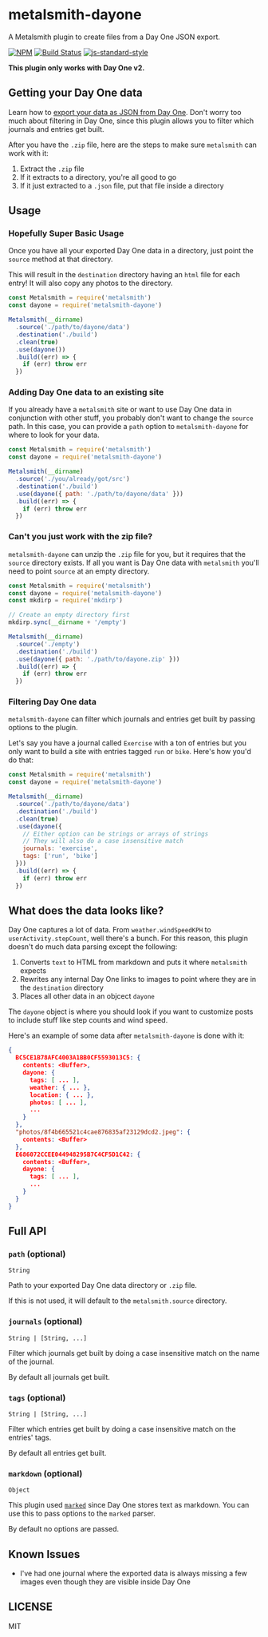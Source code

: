 metalsmith-dayone
==================

A Metalsmith plugin to create files from a Day One JSON export.

[![NPM](https://nodei.co/npm/metalsmith-dayone.png)](https://nodei.co/npm/metalsmith-dayone/)
[![Build Status](https://travis-ci.org/lukekarrys/metalsmith-dayone.png?branch=master)](https://travis-ci.org/lukekarrys/metalsmith-dayone)
[![js-standard-style](https://img.shields.io/badge/code%20style-standard-brightgreen.svg?style=flat)](https://github.com/feross/standard)

**This plugin only works with Day One v2.**


## Getting your Day One data

Learn how to [export your data as JSON from Day One](http://help.dayoneapp.com/exporting-entries/). Don't worry too much about filtering in Day One, since this plugin allows you to filter which journals and entries get built.

After you have the `.zip` file, here are the steps to make sure `metalsmith` can work with it:

1. Extract the `.zip` file
2. If it extracts to a directory, you're all good to go
3. If it just extracted to a `.json` file, put that file inside a directory


## Usage

### Hopefully Super Basic Usage

Once you have all your exported Day One data in a directory, just point the `source` method at that directory.

This will result in the `destination` directory having an `html` file for each entry! It will also copy any photos to the directory.

```js
const Metalsmith = require('metalsmith')
const dayone = require('metalsmith-dayone')

Metalsmith(__dirname)
  .source('./path/to/dayone/data')
  .destination('./build')
  .clean(true)
  .use(dayone())
  .build((err) => {
    if (err) throw err
  })
```

### Adding Day One data to an existing site

If you already have a `metalsmith` site or want to use Day One data in conjunction with other stuff, you probably don't want to change the `source` path. In this case, you can provide a `path` option to `metalsmith-dayone` for where to look for your data.

```js
const Metalsmith = require('metalsmith')
const dayone = require('metalsmith-dayone')

Metalsmith(__dirname)
  .source('./you/already/got/src')
  .destination('./build')
  .use(dayone({ path: './path/to/dayone/data' }))
  .build((err) => {
    if (err) throw err
  })
```

### Can't you just work with the zip file?

`metalsmith-dayone` can unzip the `.zip` file for you, but it requires that the `source` directory exists. If all you want is Day One data with `metalsmith` you'll need to point `source` at an empty directory.

```js
const Metalsmith = require('metalsmith')
const dayone = require('metalsmith-dayone')
const mkdirp = require('mkdirp')

// Create an empty directory first
mkdirp.sync(__dirname + '/empty')

Metalsmith(__dirname)
  .source('./empty')
  .destination('./build')
  .use(dayone({ path: './path/to/dayone.zip' }))
  .build((err) => {
    if (err) throw err
  })
```

### Filtering Day One data

`metalsmith-dayone` can filter which journals and entries get built by passing options to the plugin.

Let's say you have a journal called `Exercise` with a ton of entries but you only want to build a site with entries tagged `run` or `bike`. Here's how you'd do that:

```js
const Metalsmith = require('metalsmith')
const dayone = require('metalsmith-dayone')

Metalsmith(__dirname)
  .source('./path/to/dayone/data')
  .destination('./build')
  .clean(true)
  .use(dayone({
    // Either option can be strings or arrays of strings
    // They will also do a case insensitive match
    journals: 'exercise',
    tags: ['run', 'bike']
  }))
  .build((err) => {
    if (err) throw err
  })
```


## What does the data looks like?

Day One captures a lot of data. From `weather.windSpeedKPH` to `userActivity.stepCount`, well there's a bunch. For this reason, this plugin doesn't do much data parsing except the following:

1. Converts `text` to HTML from markdown and puts it where `metalsmith` expects
2. Rewrites any internal Day One links to images to point where they are in the `destination` directory
3. Places all other data in an objcect `dayone`

The `dayone` object is where you should look if you want to customize posts to include stuff like step counts and wind speed.

Here's an example of some data after `metalsmith-dayone` is done with it:

```json
{
  BC5CE1B78AFC4003A1BB0CF5593013C5: {
    contents: <Buffer>,
    dayone: {
      tags: [ ... ],
      weather: { ... },
      location: { ... },
      photos: [ ... ],
      ...
    }
  },
  "photos/8f4b665521c4cae876835af23129dcd2.jpeg": {
    contents: <Buffer>
  },
  E686072CCEE044948295B7C4CF5D1C42: {
    contents: <Buffer>,
    dayone: {
      tags: [ ... ],
      ...
    }
  }
}
```


## Full API

### `path` (optional)

`String`

Path to your exported Day One data directory or `.zip` file.

If this is not used, it will default to the `metalsmith.source` directory.

### `journals` (optional)

`String | [String, ...]`

Filter which journals get built by doing a case insensitive match on the name of the journal.

By default all journals get built.

### `tags` (optional)

`String | [String, ...]`

Filter which entries get built by doing a case insensitive match on the entries' tags.

By default all entries get built.

### `markdown` (optional)

`Object`

This plugin used [`marked`](https://github.com/chjj/marked#options-1) since Day One stores text as markdown. You can use this to pass options to the `marked` parser.

By default no options are passed.


## Known Issues

- I've had one journal where the exported data is always missing a few images even though they are visible inside Day One


## LICENSE

MIT
